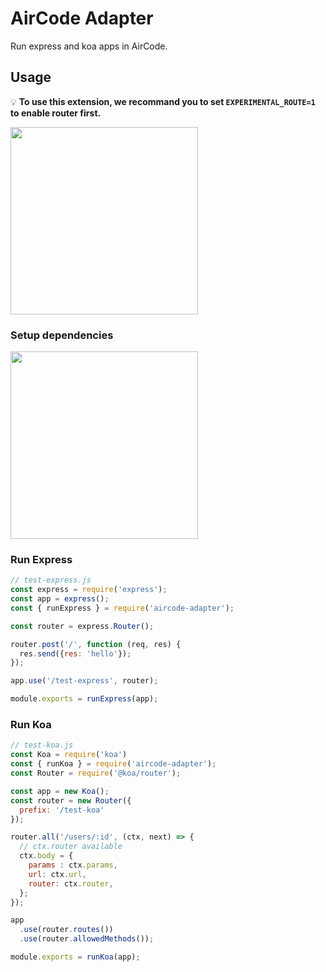 # AirCode Adapter

Run express and koa apps in AirCode.

## Usage

💡 **To use this extension, we recommand you to set `EXPERIMENTAL_ROUTE=1` to enable router first.**

<img src="https://aircode-yvo.b-cdn.net/resource/1691471034457-wk7yuztkp1.jpg" width="300">


### Setup dependencies

<img src="https://aircode-yvo.b-cdn.net/resource/1691493426210-ucy8gnvy7hf.jpg" width="300">

### Run Express

```js
// test-express.js
const express = require('express');
const app = express();
const { runExpress } = require('aircode-adapter');

const router = express.Router();

router.post('/', function (req, res) {
  res.send({res: 'hello'});
});

app.use('/test-express', router);

module.exports = runExpress(app);
```

### Run Koa

```js
// test-koa.js
const Koa = require('koa')
const { runKoa } = require('aircode-adapter');
const Router = require('@koa/router');

const app = new Koa();
const router = new Router({
  prefix: '/test-koa'
});

router.all('/users/:id', (ctx, next) => {
  // ctx.router available
  ctx.body = {
    params : ctx.params,
    url: ctx.url,
    router: ctx.router,
  };
});

app
  .use(router.routes())
  .use(router.allowedMethods());

module.exports = runKoa(app);
```
